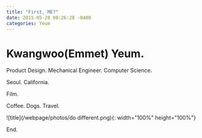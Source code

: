 ```yaml
---
title: "First, ME?"
date: 2015-05-28 08:26:28 -0400
categories: Yeum
---
```


# Kwangwoo(Emmet) Yeum.

Product Design. Mechanical Engineer. Computer Science.

Seoul. California.

Film.

Coffee. Dogs. Travel.

![title](/webpage/photos/do different.png){: width="100%" height="100%"}

End.
